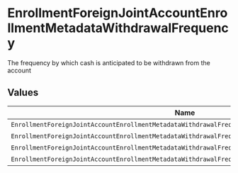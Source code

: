 # EnrollmentForeignJointAccountEnrollmentMetadataWithdrawalFrequency

The frequency by which cash is anticipated to be withdrawn from the account


## Values

| Name                                                                                               | Value                                                                                              |
| -------------------------------------------------------------------------------------------------- | -------------------------------------------------------------------------------------------------- |
| `EnrollmentForeignJointAccountEnrollmentMetadataWithdrawalFrequencyWithdrawalFrequencyUnspecified` | WITHDRAWAL_FREQUENCY_UNSPECIFIED                                                                   |
| `EnrollmentForeignJointAccountEnrollmentMetadataWithdrawalFrequencyFrequent`                       | FREQUENT                                                                                           |
| `EnrollmentForeignJointAccountEnrollmentMetadataWithdrawalFrequencyOccasional`                     | OCCASIONAL                                                                                         |
| `EnrollmentForeignJointAccountEnrollmentMetadataWithdrawalFrequencyRare`                           | RARE                                                                                               |